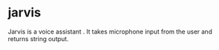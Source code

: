 # jarvis
Jarvis is a voice assistant . 
It takes microphone input from the user and returns string output.
